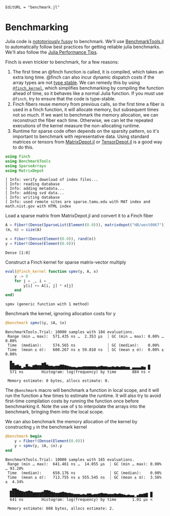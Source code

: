 ```@meta
EditURL = "benchmark.jl"
```

# Benchmarking

Julia code is [nototoriously
fussy](https://github.com/JuliaCI/BenchmarkTools.jl#why-does-this-package-exist)
to benchmark.
We'll use [BenchmarkTools.jl](https://github.com/JuliaCI/BenchmarkTools.jl)
to automatically follow best practices for getting reliable julia benchmarks. We'll also
follow the [Julia Performance Tips](https://docs.julialang.org/en/v1/manual/performance-tips/).

Finch is even trickier to benchmark, for a few reasons:
1. The first time an @finch function is called, it is compiled, which takes an
   extra long time. @finch can also incur dynamic dispatch costs if the array
   types are not [type
   stable](https://docs.julialang.org/en/v1/manual/faq/#man-type-stability). We
   can remedy this by using [`@finch_kernel`](@ref), which simplifies
   benchmarking by compiling the function ahead of time, so it behaves like a
   normal Julia function. If you must use `@finch`, try to ensure that the code
   is type-stable.
2. Finch fibers reuse memory from previous calls, so the first time a fiber is
   used in a finch function, it will allocate memory, but subsequent times not so
   much. If we want to benchmark the memory allocation, we can reconstruct the
   fiber each time. Otherwise, we can let the repeated executions of the kernel
   measure the non-allocating runtime.
3. Runtime for sparse code often depends on the sparsity pattern, so it's
   important to benchmark with representative data. Using standard matrices or tensors from
   [MatrixDepot.jl](https://github.com/JuliaLinearAlgebra/MatrixDepot.jl) or
   [TensorDepot.jl](https://github.com/willow-ahrens/TensorDepot.jl) is a good
   way to do this.

````julia
using Finch
using BenchmarkTools
using SparseArrays
using MatrixDepot
````

````
[ Info: verify download of index files...
[ Info: reading database
[ Info: adding metadata...
[ Info: adding svd data...
[ Info: writing database
[ Info: used remote sites are sparse.tamu.edu with MAT index and math.nist.gov with HTML index

````

Load a sparse matrix from MatrixDepot.jl and convert it to a Finch fiber

````julia
A = Fiber!(Dense(SparseList(Element(0.0))), matrixdepot("HB/west0067"))
(m, n) = size(A)

x = Fiber!(Dense(Element(0.0)), rand(n))
y = Fiber!(Dense(Element(0.0)))
````

````
Dense [1:0]
````

Construct a Finch kernel for sparse matrix-vector multiply

````julia
eval(@finch_kernel function spmv(y, A, x)
    y .= 0
    for j = _, i = _
        y[i] += A[i, j] * x[j]
    end
end)
````

````
spmv (generic function with 1 method)
````

Benchmark the kernel, ignoring allocation costs for y

````julia
@benchmark spmv($y, $A, $x)
````

````
BenchmarkTools.Trial: 10000 samples with 184 evaluations.
 Range (min … max):  571.435 ns …  2.353 μs  ┊ GC (min … max): 0.00% … 0.00%
 Time  (median):     574.565 ns              ┊ GC (median):    0.00%
 Time  (mean ± σ):   600.267 ns ± 59.810 ns  ┊ GC (mean ± σ):  0.00% ± 0.00%

  █▄ ▁   ▂   ▁  ▄▅▁     ▁▁                                     ▁
  ████▇▃▅█▆▅███████▇▇▆▇▇███▇▆▅▅▄▅▅▆▆▆▆▆▆▅▆▇▆▆▅▅▆▅▆▅▆▆▅▅▁▄▄▄▄▆▅ █
  571 ns        Histogram: log(frequency) by time       884 ns <

 Memory estimate: 0 bytes, allocs estimate: 0.
````

The `@benchmark` macro will benchmark a function in local scope, and it will run
the function a few times to estimate the runtime. It will also try to avoid
first-time compilation costs by running the function once before benchmarking
it. Note the use of `$` to interpolate the arrays into the benchmark, bringing
them into the local scope.

We can also benchmark the memory allocation of the kernel by constructing `y` in the
benchmark kernel

````julia
@benchmark begin
    y = Fiber!(Dense(Element(0.0)))
    y = spmv(y, $A, $x).y
end
````

````
BenchmarkTools.Trial: 10000 samples with 165 evaluations.
 Range (min … max):  641.461 ns …  14.055 μs  ┊ GC (min … max): 0.00% … 93.20%
 Time  (median):     658.176 ns               ┊ GC (median):    0.00%
 Time  (mean ± σ):   713.755 ns ± 555.545 ns  ┊ GC (mean ± σ):  3.56% ±  4.34%

  ▄██▆▄▃▂▃▄▃▁▁▁▁▂▅▅▄▂▁  ▁▂▁                                     ▂
  ███████████████████████████▇▆▆▆▅▆▅▇▇▅▆▆▇█▇▇▆▆▆▇▆▇▆▅▄▅▄▄▁▄▆▆▇█ █
  641 ns        Histogram: log(frequency) by time       1.01 μs <

 Memory estimate: 608 bytes, allocs estimate: 2.
````


